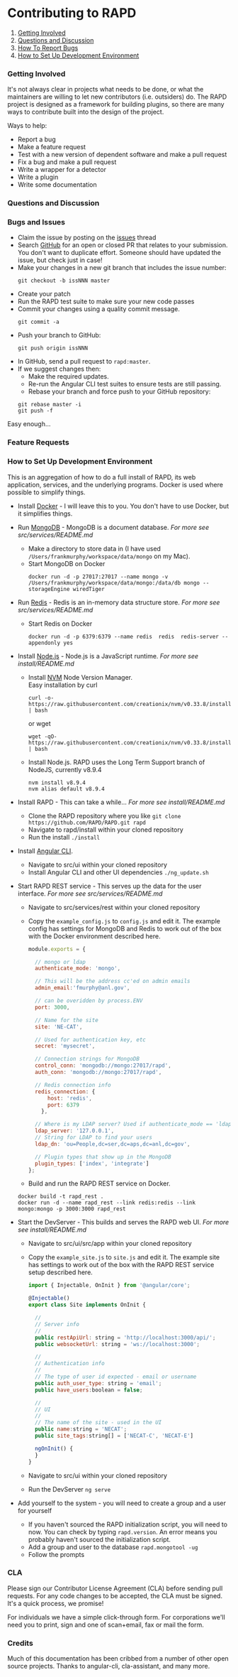 # Contributing to RAPD

1. [Getting Involved](#getting-involved)
2. [Questions and Discussion](#questions-and-discussion)
3. [How To Report Bugs](#how-to-report-bugs)
4. [How to Set Up Development Environment](#how-to-set-up-development-environment)

### Getting Involved
It's not always clear in projects what needs to be done, or what the maintainers are willing to let new contributors (i.e. outsiders) do. The RAPD project is designed as a framework for building plugins, so there are many ways to contribute built into the design of the project.

Ways to help:
* Report a bug
* Make a feature request
* Test with a new version of dependent software and make a pull request
* Fix a bug and make a pull request
* Write a wrapper for a detector
* Write a plugin
* Write some documentation

### Questions and Discussion

### Bugs and Issues
* Claim the issue by posting on the [issues](https://github.com/rapd/rapd/issues) thread
* Search [GitHub](https://github.com/rapd/rapd/pulls) for an open or closed PR
  that relates to your submission. You don't want to duplicate effort. Someone should have updated the issue, but check just in case!
* Make your changes in a new git branch that includes the issue number:
  ```shell
  git checkout -b issNNN master
  ```
* Create your patch
* Run the RAPD test suite to make sure your new code passes
* Commit your changes using a quality commit message.
  ```shell
  git commit -a
  ```
* Push your branch to GitHub:
  ```shell
  git push origin issNNN
  ```
* In GitHub, send a pull request to `rapd:master`.
* If we suggest changes then:
  * Make the required updates.
  * Re-run the Angular CLI test suites to ensure tests are still passing.
  * Rebase your branch and force push to your GitHub repository:
  ```shell
  git rebase master -i
  git push -f
  ```
Easy enough...

### Feature Requests

### How to Set Up Development Environment
This is an aggregation of how to do a full install of RAPD, its web application, services, and the underlying programs. Docker is used where possible to simplify things.

* Install [Docker](https://docs.docker.com) - I will leave this to you. You don't have to use Docker, but it simplifies things.

* Run [MongoDB](https://hub.docker.com/_/mongo/) - MongoDB is a document database. _For more see src/services/README.md_
  * Make a directory to store data in (I have used `/Users/frankmurphy/workspace/data/mongo` on my Mac).
  * Start MongoDB on Docker
    ```shell
    docker run -d -p 27017:27017 --name mongo -v /Users/frankmurphy/workspace/data/mongo:/data/db mongo --storageEngine wiredTiger
    ```

* Run [Redis](https://hub.docker.com/_/redis/) - Redis is an in-memory data structure store. _For more see src/services/README.md_
  * Start Redis on Docker
    ```shell
    docker run -d -p 6379:6379 --name redis  redis  redis-server --appendonly yes
    ```

* Install [Node.js](https://nodejs.org/en/) - Node.js is a JavaScript runtime. _For more see install/README.md_
  * Install [NVM](https://github.com/creationix/nvm) Node Version Manager.  
    Easy installation by curl  
    ```
    curl -o- https://raw.githubusercontent.com/creationix/nvm/v0.33.8/install.sh | bash
    ```  
    or wget  
    ```
    wget -qO- https://raw.githubusercontent.com/creationix/nvm/v0.33.8/install.sh | bash
    ```
  * Install Node.js. RAPD uses the Long Term Support branch of NodeJS, currently v8.9.4  
    ```
    nvm install v8.9.4
    nvm alias default v8.9.4
    ```

* Install RAPD - This can take a while... _For more see install/README.md_
  * Clone the RAPD repository where you like `git clone https://github.com/RAPD/RAPD.git rapd`  
  * Navigate to rapd/install within your cloned repository
  * Run the install `./install`


* Install [Angular CLI](https://cli.angular.io).
  * Navigate to src/ui within your cloned repository
  * Install Angular CLI and other UI dependencies `./ng_update.sh`  


* Start RAPD REST service - This serves up the data for the user interface. _For more see src/services/README.md_
  * Navigate to src/services/rest within your cloned repository
  * Copy the `example_config.js` to `config.js` and edit it. The example config has settings for MongoDB and Redis to work out of the box with the Docker environment described here.  

    ```javascript
    module.exports = {

      // mongo or ldap
      authenticate_mode: 'mongo',

      // This will be the address cc'ed on admin emails
      admin_email:'fmurphy@anl.gov',

      // can be overidden by process.ENV
      port: 3000,

      // Name for the site
      site: 'NE-CAT',

      // Used for authentication key, etc
      secret: 'mysecret',

      // Connection strings for MongoDB
      control_conn: 'mongodb://mongo:27017/rapd',
      auth_conn: 'mongodb://mongo:27017/rapd',

      // Redis connection info
      redis_connection: {
          host: 'redis',
          port: 6379
        },

      // Where is my LDAP server? Used if authenticate_mode == 'ldap'
      ldap_server: '127.0.0.1',
      // String for LDAP to find your users
      ldap_dn: 'ou=People,dc=ser,dc=aps,dc=anl,dc=gov',

      // Plugin types that show up in the MongoDB
      plugin_types: ['index', 'integrate']
    };
    ```
  * Build and run the RAPD REST service on Docker.
  ```shell
  docker build -t rapd_rest .
  docker run -d --name rapd_rest --link redis:redis --link mongo:mongo -p 3000:3000 rapd_rest
  ```
* Start the DevServer - This builds and serves the RAPD web UI. _For more see install/README.md_
  * Navigate to src/ui/src/app within your cloned repository
  * Copy the `example_site.js` to `site.js` and edit it. The example site has settings to work out of the box with the RAPD REST service setup described here.

    ```javascript
    import { Injectable, OnInit } from '@angular/core';

    @Injectable()
    export class Site implements OnInit {

      //
      // Server info
      //
      public restApiUrl: string = 'http://localhost:3000/api/';
      public websocketUrl: string = 'ws://localhost:3000';

      //
      // Authentication info
      //
      // The type of user id expected - email or username
      public auth_user_type: string = 'email';
      public have_users:boolean = false;

      //
      // UI
      //
      // The name of the site - used in the UI
      public name:string = 'NECAT';
      public site_tags:string[] = ['NECAT-C', 'NECAT-E']

      ngOnInit() {
      }
    }
    ```
  * Navigate to src/ui within your cloned repository
  * Run the DevServer `ng serve`

* Add yourself to the system - you will need to create a group and a user for yourself
  * If you haven't sourced the RAPD initialization script, you will need to now. You can check by typing `rapd.version`. An error means you probably haven't sourced the initialization script.
  * Add a group and user to the database `rapd.mongotool -ug`
  * Follow the prompts

### CLA
Please sign our Contributor License Agreement (CLA) before sending pull requests. For any code changes to be accepted, the CLA must be signed. It's a quick process, we promise!

For individuals we have a simple click-through form.
For corporations we'll need you to print, sign and one of scan+email, fax or mail the form.

### Credits
Much of this documentation has been cribbed from a number of other open source projects. Thanks to angular-cli, cla-assistant, and many more.
